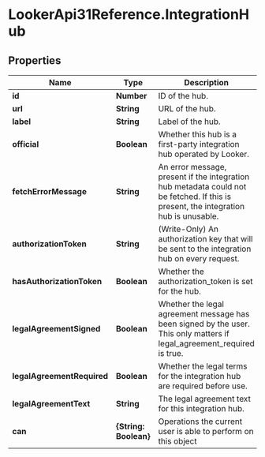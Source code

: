 # LookerApi31Reference.IntegrationHub

## Properties
Name | Type | Description | Notes
------------ | ------------- | ------------- | -------------
**id** | **Number** | ID of the hub. | [optional] 
**url** | **String** | URL of the hub. | [optional] 
**label** | **String** | Label of the hub. | [optional] 
**official** | **Boolean** | Whether this hub is a first-party integration hub operated by Looker. | [optional] 
**fetchErrorMessage** | **String** | An error message, present if the integration hub metadata could not be fetched. If this is present, the integration hub is unusable. | [optional] 
**authorizationToken** | **String** | (Write-Only) An authorization key that will be sent to the integration hub on every request. | [optional] 
**hasAuthorizationToken** | **Boolean** | Whether the authorization_token is set for the hub. | [optional] 
**legalAgreementSigned** | **Boolean** | Whether the legal agreement message has been signed by the user. This only matters if legal_agreement_required is true. | [optional] 
**legalAgreementRequired** | **Boolean** | Whether the legal terms for the integration hub are required before use. | [optional] 
**legalAgreementText** | **String** | The legal agreement text for this integration hub. | [optional] 
**can** | **{String: Boolean}** | Operations the current user is able to perform on this object | [optional] 


